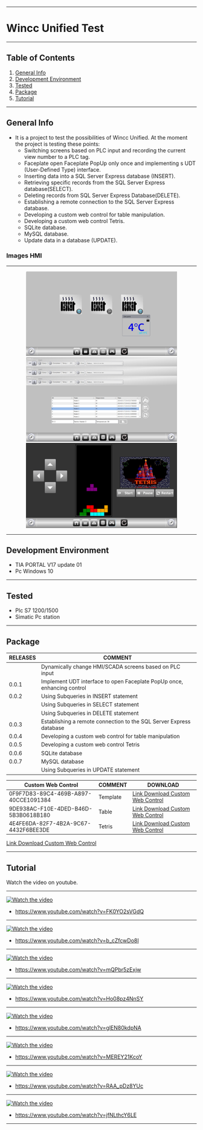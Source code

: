 ***
# Wincc Unified Test
***
## Table of Contents
1. [General Info](#general-info)
2. [Development Environment](#development-environment)
3. [Tested](#tested)
4. [Package](#package)
5. [Tutorial](#tutorial)
***
## General Info
* It is a project to test the possibilities of Wincc Unified. At the moment the project is testing these points:
   - Switching screens based on PLC input and recording the current view number to a PLC tag. 
   - Faceplate open Faceplate PopUp only once and implementing s UDT (User-Defined Type) interface.
   - Inserting data into a SQL Server Express database (INSERT).
   - Retrieving specific records from the SQL Server Express database(SELECT).
   - Deleting records from SQL Server Express Database(DELETE).
   - Establishing a remote connection to the SQL Server Express database.
   - Developing a custom web control for table manipulation.
   - Developing a custom web control Tetris.
   - SQLite database.
   - MySQL database.
   - Update data in a database (UPDATE).

### Images HMI
***
<div align="center">
    <img src="/Images/ImageHMI6.png"width="400px"</img>
    <img src="/Images/ImageHMI4.png"width="400px"</img>
	<img src="/Images/ImageHMI5.png"width="400px"</img>
</div>  

***
## Development Environment
* TIA PORTAL V17 update 01
* Pc Windows 10
***
## Tested
* Plc S7 1200/1500
* Simatic Pc station
***
## Package

|RELEASES  | COMMENT |
| ------ | ------ |
|        | Dynamically change HMI/SCADA screens based on PLC input                 |
| 0.0.1  | Implement UDT interface to open Faceplate PopUp once, enhancing control |
| 0.0.2  | Using Subqueries in INSERT statement                                    |
|        | Using Subqueries in SELECT statement                                    |
|        | Using Subqueries in DELETE statement                                    |
| 0.0.3  | Establishing a remote connection to the SQL Server Express database     |
| 0.0.4  | Developing a custom web control for table manipulation                  |
| 0.0.5  | Developing a custom web control Tetris                                  |
| 0.0.6  | SQLite database                                                         |
| 0.0.7  | MySQL database                                                          |
|        | Using Subqueries in UPDATE statement                                    |

| Custom Web Control       | COMMENT | DOWNLOAD |
| ------ | ------ | ------ |
|0F9F7D83-89C4-469B-A897-40CCE1091384| Template | [Link Download Custom Web Control](Sources/CustomControls/Template) |
|9DE938AC-F10E-4DED-B46D-5B3B0618B180| Table  | [Link Download Custom Web Control](Sources/CustomControls/Template) |
|4E4FE6DA-82F7-4B2A-9C67-4432F6BEE3DE| Tetris | [Link Download Custom Web Control](Sources/CustomControls/Template) |

[Link Download Custom Web Control](Sources/CustomControls)

***
## Tutorial
Watch the video on youtube.
***
[![Watch the video](https://img.youtube.com/vi/FK0YO2sVGdQ/0.jpg)](https://www.youtube.com/watch?v=FK0YO2sVGdQ)
* https://www.youtube.com/watch?v=FK0YO2sVGdQ
***
[![Watch the video](https://img.youtube.com/vi/b_cZfcwDo8I/0.jpg)](https://www.youtube.com/watch?v=b_cZfcwDo8I)
* https://www.youtube.com/watch?v=b_cZfcwDo8I
***
[![Watch the video](https://img.youtube.com/vi/mQPbr5zExjw/0.jpg)](https://www.youtube.com/watch?v=mQPbr5zExjw)
* https://www.youtube.com/watch?v=mQPbr5zExjw
***
[![Watch the video](https://img.youtube.com/vi/Ho08pz4NnSY/0.jpg)](https://www.youtube.com/watch?v=Ho08pz4NnSY)
* https://www.youtube.com/watch?v=Ho08pz4NnSY
***
[![Watch the video](https://img.youtube.com/vi/glEN80kdpNA/0.jpg)](https://www.youtube.com/watch?v=glEN80kdpNA)
* https://www.youtube.com/watch?v=glEN80kdpNA
***
[![Watch the video](https://img.youtube.com/vi/MEREY21KcoY/0.jpg)](https://www.youtube.com/watch?v=MEREY21KcoY)
* https://www.youtube.com/watch?v=MEREY21KcoY
***
[![Watch the video](https://img.youtube.com/vi/RAA_pDz8YUc/0.jpg)](https://www.youtube.com/watch?v=RAA_pDz8YUc)
* https://www.youtube.com/watch?v=RAA_pDz8YUc
***
[![Watch the video](https://img.youtube.com/vi/jfNLthcY6LE/0.jpg)](https://www.youtube.com/watch?v=jfNLthcY6LE)
* https://www.youtube.com/watch?v=jfNLthcY6LE
***

